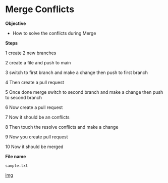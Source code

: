 # Merge Conflicts
**Objective**
- How to solve the conflicts during Merge

**Steps**

1 create 2 new branches

2 create a file and push to main

3 switch to first branch and make a change then push to first branch

4 Then create a pull request

5 Once done merge switch to second branch and make a change then push to second branch

6 Now create a pull request 

7 Now it should be an conflicts

8 Then touch the resolve conflicts and make a change 

9 Now you create pull request 

10 Now it should be merged

**File name**

`sample.txt`

[img](https://www.bing.com/images/search?view=detailV2&ccid=uU%2bNOFOQ&id=6B576C9A3BEC6405AD4D2BB9A96398BD1C6F7AD3&thid=OIP.uU-NOFOQDNnd183qeZKmcAHaGp&mediaurl=https%3a%2f%2fcdn1.vectorstock.com%2fi%2f1000x1000%2f47%2f05%2fyoung-man-programmer-working-on-computer-with-code-vector-18324705.jpg&exph=898&expw=1000&q=doing+program+images&simid=608011488252665592&FORM=IRPRST&ck=A773FDC786054956C982E9F2E607875C&selectedIndex=30&itb=0)


    
    
